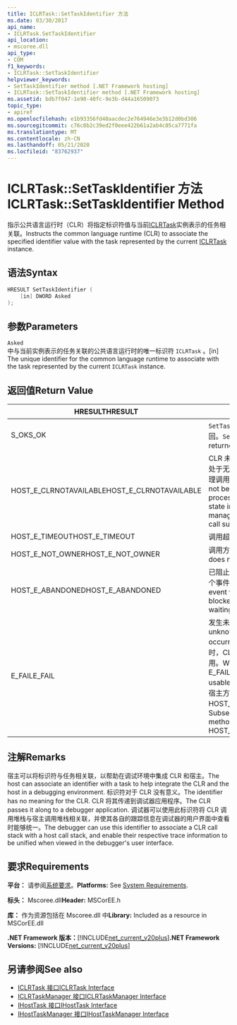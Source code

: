 ```yaml
---
title: ICLRTask::SetTaskIdentifier 方法
ms.date: 03/30/2017
api_name:
- ICLRTask.SetTaskIdentifier
api_location:
- mscoree.dll
api_type:
- COM
f1_keywords:
- ICLRTask::SetTaskIdentifier
helpviewer_keywords:
- SetTaskIdentifier method [.NET Framework hosting]
- ICLRTask::SetTaskIdentifier method [.NET Framework hosting]
ms.assetid: bdb7f047-1e90-40fc-9e3b-d44a16509073
topic_type:
- apiref
ms.openlocfilehash: e1b93356fd40aacdec2e764946e3e3b12d0bd306
ms.sourcegitcommit: c76c8b2c39ed2f0eee422b61a2ab4c05ca7771fa
ms.translationtype: MT
ms.contentlocale: zh-CN
ms.lasthandoff: 05/21/2020
ms.locfileid: "83762937"
---
```

# <a name="iclrtasksettaskidentifier-method"></a><span data-ttu-id="a1ddc-102">ICLRTask::SetTaskIdentifier 方法</span><span class="sxs-lookup"><span data-stu-id="a1ddc-102">ICLRTask::SetTaskIdentifier Method</span></span>
<span data-ttu-id="a1ddc-103">指示公共语言运行时（CLR）将指定标识符值与当前[ICLRTask](iclrtask-interface.md)实例表示的任务相关联。</span><span class="sxs-lookup"><span data-stu-id="a1ddc-103">Instructs the common language runtime (CLR) to associate the specified identifier value with the task represented by the current [ICLRTask](iclrtask-interface.md) instance.</span></span>  
  
## <a name="syntax"></a><span data-ttu-id="a1ddc-104">语法</span><span class="sxs-lookup"><span data-stu-id="a1ddc-104">Syntax</span></span>  
  
```cpp  
HRESULT SetTaskIdentifier (  
    [in] DWORD Asked  
);  
```  
  
## <a name="parameters"></a><span data-ttu-id="a1ddc-105">参数</span><span class="sxs-lookup"><span data-stu-id="a1ddc-105">Parameters</span></span>  
 `Asked`  
 <span data-ttu-id="a1ddc-106">中与当前实例表示的任务关联的公共语言运行时的唯一标识符 `ICLRTask` 。</span><span class="sxs-lookup"><span data-stu-id="a1ddc-106">[in] The unique identifier for the common language runtime to associate with the task represented by the current `ICLRTask` instance.</span></span>  
  
## <a name="return-value"></a><span data-ttu-id="a1ddc-107">返回值</span><span class="sxs-lookup"><span data-stu-id="a1ddc-107">Return Value</span></span>  
  
|<span data-ttu-id="a1ddc-108">HRESULT</span><span class="sxs-lookup"><span data-stu-id="a1ddc-108">HRESULT</span></span>|<span data-ttu-id="a1ddc-109">说明</span><span class="sxs-lookup"><span data-stu-id="a1ddc-109">Description</span></span>|  
|-------------|-----------------|  
|<span data-ttu-id="a1ddc-110">S_OK</span><span class="sxs-lookup"><span data-stu-id="a1ddc-110">S_OK</span></span>|<span data-ttu-id="a1ddc-111">`SetTaskIdentifier`已成功返回。</span><span class="sxs-lookup"><span data-stu-id="a1ddc-111">`SetTaskIdentifier` returned successfully.</span></span>|  
|<span data-ttu-id="a1ddc-112">HOST_E_CLRNOTAVAILABLE</span><span class="sxs-lookup"><span data-stu-id="a1ddc-112">HOST_E_CLRNOTAVAILABLE</span></span>|<span data-ttu-id="a1ddc-113">CLR 未加载到进程中，或 CLR 处于无法运行托管代码或成功处理调用的状态。</span><span class="sxs-lookup"><span data-stu-id="a1ddc-113">The CLR has not been loaded into a process, or the CLR is in a state in which it cannot run managed code or process the call successfully.</span></span>|  
|<span data-ttu-id="a1ddc-114">HOST_E_TIMEOUT</span><span class="sxs-lookup"><span data-stu-id="a1ddc-114">HOST_E_TIMEOUT</span></span>|<span data-ttu-id="a1ddc-115">调用超时。</span><span class="sxs-lookup"><span data-stu-id="a1ddc-115">The call timed out.</span></span>|  
|<span data-ttu-id="a1ddc-116">HOST_E_NOT_OWNER</span><span class="sxs-lookup"><span data-stu-id="a1ddc-116">HOST_E_NOT_OWNER</span></span>|<span data-ttu-id="a1ddc-117">调用方不拥有该锁。</span><span class="sxs-lookup"><span data-stu-id="a1ddc-117">The caller does not own the lock.</span></span>|  
|<span data-ttu-id="a1ddc-118">HOST_E_ABANDONED</span><span class="sxs-lookup"><span data-stu-id="a1ddc-118">HOST_E_ABANDONED</span></span>|<span data-ttu-id="a1ddc-119">已阻止的线程或纤程正在等待某个事件时，该事件被取消。</span><span class="sxs-lookup"><span data-stu-id="a1ddc-119">An event was canceled while a blocked thread or fiber was waiting on it.</span></span>|  
|<span data-ttu-id="a1ddc-120">E_FAIL</span><span class="sxs-lookup"><span data-stu-id="a1ddc-120">E_FAIL</span></span>|<span data-ttu-id="a1ddc-121">发生未知的灾难性故障。</span><span class="sxs-lookup"><span data-stu-id="a1ddc-121">An unknown catastrophic failure occurred.</span></span> <span data-ttu-id="a1ddc-122">当方法返回 E_FAIL 时，CLR 在该进程内将不再可用。</span><span class="sxs-lookup"><span data-stu-id="a1ddc-122">When a method returns E_FAIL, the CLR is no longer usable within the process.</span></span> <span data-ttu-id="a1ddc-123">对宿主方法的后续调用会返回 HOST_E_CLRNOTAVAILABLE。</span><span class="sxs-lookup"><span data-stu-id="a1ddc-123">Subsequent calls to hosting methods return HOST_E_CLRNOTAVAILABLE.</span></span>|  
  
## <a name="remarks"></a><span data-ttu-id="a1ddc-124">注解</span><span class="sxs-lookup"><span data-stu-id="a1ddc-124">Remarks</span></span>  
 <span data-ttu-id="a1ddc-125">宿主可以将标识符与任务相关联，以帮助在调试环境中集成 CLR 和宿主。</span><span class="sxs-lookup"><span data-stu-id="a1ddc-125">The host can associate an identifier with a task to help integrate the CLR and the host in a debugging environment.</span></span> <span data-ttu-id="a1ddc-126">标识符对于 CLR 没有意义。</span><span class="sxs-lookup"><span data-stu-id="a1ddc-126">The identifier has no meaning for the CLR.</span></span> <span data-ttu-id="a1ddc-127">CLR 将其传递到调试器应用程序。</span><span class="sxs-lookup"><span data-stu-id="a1ddc-127">The CLR passes it along to a debugger application.</span></span> <span data-ttu-id="a1ddc-128">调试器可以使用此标识符将 CLR 调用堆栈与宿主调用堆栈相关联，并使其各自的跟踪信息在调试器的用户界面中查看时能够统一。</span><span class="sxs-lookup"><span data-stu-id="a1ddc-128">The debugger can use this identifier to associate a CLR call stack with a host call stack, and enable their respective trace information to be unified when viewed in the debugger's user interface.</span></span>  
  
## <a name="requirements"></a><span data-ttu-id="a1ddc-129">要求</span><span class="sxs-lookup"><span data-stu-id="a1ddc-129">Requirements</span></span>  
 <span data-ttu-id="a1ddc-130">**平台：** 请参阅[系统要求](../../get-started/system-requirements.md)。</span><span class="sxs-lookup"><span data-stu-id="a1ddc-130">**Platforms:** See [System Requirements](../../get-started/system-requirements.md).</span></span>  
  
 <span data-ttu-id="a1ddc-131">**标头：** Mscoree.dll</span><span class="sxs-lookup"><span data-stu-id="a1ddc-131">**Header:** MSCorEE.h</span></span>  
  
 <span data-ttu-id="a1ddc-132">**库：** 作为资源包括在 Mscoree.dll 中</span><span class="sxs-lookup"><span data-stu-id="a1ddc-132">**Library:** Included as a resource in MSCorEE.dll</span></span>  
  
 <span data-ttu-id="a1ddc-133">**.NET Framework 版本：**[!INCLUDE[net_current_v20plus](../../../../includes/net-current-v20plus-md.md)]</span><span class="sxs-lookup"><span data-stu-id="a1ddc-133">**.NET Framework Versions:** [!INCLUDE[net_current_v20plus](../../../../includes/net-current-v20plus-md.md)]</span></span>  
  
## <a name="see-also"></a><span data-ttu-id="a1ddc-134">另请参阅</span><span class="sxs-lookup"><span data-stu-id="a1ddc-134">See also</span></span>

- [<span data-ttu-id="a1ddc-135">ICLRTask 接口</span><span class="sxs-lookup"><span data-stu-id="a1ddc-135">ICLRTask Interface</span></span>](iclrtask-interface.md)
- [<span data-ttu-id="a1ddc-136">ICLRTaskManager 接口</span><span class="sxs-lookup"><span data-stu-id="a1ddc-136">ICLRTaskManager Interface</span></span>](iclrtaskmanager-interface.md)
- [<span data-ttu-id="a1ddc-137">IHostTask 接口</span><span class="sxs-lookup"><span data-stu-id="a1ddc-137">IHostTask Interface</span></span>](ihosttask-interface.md)
- [<span data-ttu-id="a1ddc-138">IHostTaskManager 接口</span><span class="sxs-lookup"><span data-stu-id="a1ddc-138">IHostTaskManager Interface</span></span>](ihosttaskmanager-interface.md)

